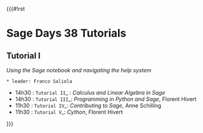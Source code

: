 {{{#!rst

Sage Days 38 Tutorials
======================

Tutorial I
----------
*Using the Sage notebook and navigating the help system*

    * leader: Franco Saliola

 * 14h30 : `Tutorial II`_ : *Calculus and Linear Algebra in Sage*
 * 14h30 : `Tutorial III`_: *Programming in Python and Sage*, Florent Hivert
 * 11h30 : `Tutorial IV`_: *Contributing to Sage*, Anne Schilling
 * 11h30 : `Tutorial V`_: *Cython*, Florent Hivert

}}}
